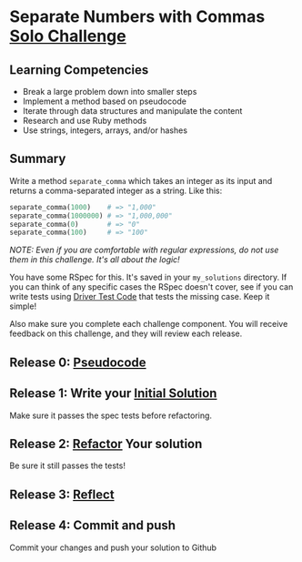 # Separate Numbers with Commas [Solo Challenge](https://github.com/enspiral-dev-academy/phase-0-handbook/blob/master/solo-challenges.md)

## Learning Competencies
- Break a large problem down into smaller steps
- Implement a method based on pseudocode
- Iterate through data structures and manipulate the content
- Research and use Ruby methods
- Use strings, integers, arrays, and/or hashes

## Summary
Write a method `separate_comma` which takes an integer as its input and returns a comma-separated integer as a string. Like this:

```ruby
separate_comma(1000)    # => "1,000"
separate_comma(1000000) # => "1,000,000"
separate_comma(0)       # => "0"
separate_comma(100)     # => "100"
```

*NOTE: Even if you are comfortable with regular expressions, do not use them in this challenge. It's all about the logic!*

You have some RSpec for this. It's saved in your `my_solutions` directory. If you can think of any specific cases the RSpec doesn't cover, see if you can write tests using [Driver Test Code](https://github.com/enspiral-dev-academy/phase-0-handbook/blob/master/coding-references/driver-code.md) that tests the missing case. Keep it simple!

Also make sure you complete each challenge component. You will receive feedback on this challenge, and they will review each release.

## Release 0: [Pseudocode](https://github.com/enspiral-dev-academy/phase-0-handbook/blob/master/coding-references/pseudocode.md)

## Release 1: Write your [Initial Solution](https://github.com/enspiral-dev-academy/phase-0-handbook/blob/master/coding-references/initial-solution.md)

Make sure it passes the spec tests before refactoring.

## Release 2: [Refactor](https://github.com/enspiral-dev-academy/phase-0-handbook/blob/master/coding-references/refactoring.md) Your solution

Be sure it still passes the tests!

## Release 3: [Reflect](https://github.com/enspiral-dev-academy/phase-0-handbook/blob/master/coding-references/reflection-guidelines.md)


## Release 4: Commit and push
Commit your changes and push your solution to Github
